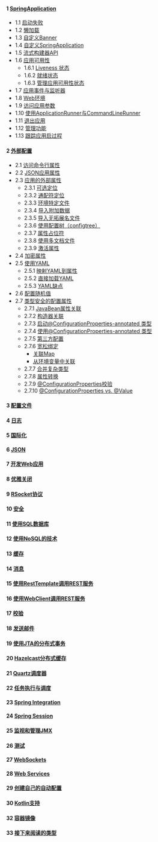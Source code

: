 #### 1 [SpringApplication](https://docs.spring.io/spring-boot/docs/current/reference/html/spring-boot-features.html#boot-features-spring-application)
- 1.1 [启动失败](https://docs.spring.io/spring-boot/docs/current/reference/html/spring-boot-features.html#boot-features-startup-failure)
- 1.2 [懒加载](https://docs.spring.io/spring-boot/docs/current/reference/html/spring-boot-features.html#boot-features-lazy-initialization)
- 1.3 [自定义Banner](https://docs.spring.io/spring-boot/docs/current/reference/html/spring-boot-features.html#boot-features-banner)
- 1.4 [自定义SpringApplication](https://docs.spring.io/spring-boot/docs/current/reference/html/spring-boot-features.html#boot-features-customizing-spring-application)
- 1.5 [流式构建器API](https://docs.spring.io/spring-boot/docs/current/reference/html/spring-boot-features.html#boot-features-fluent-builder-api)
- 1.6 [应用可用性](https://docs.spring.io/spring-boot/docs/current/reference/html/spring-boot-features.html#boot-features-application-availability)
    + 1.6.1 [Liveness 状态](https://docs.spring.io/spring-boot/docs/current/reference/html/spring-boot-features.html#boot-features-application-availability-liveness-state)
    + 1.6.2 [就绪状态](https://docs.spring.io/spring-boot/docs/current/reference/html/spring-boot-features.html#boot-features-application-availability-readiness-state)
    + 1.6.3 [管理应用可用性状态](https://docs.spring.io/spring-boot/docs/current/reference/html/spring-boot-features.html#boot-features-application-availability-managing)
- 1.7 [应用事件与监听器](https://docs.spring.io/spring-boot/docs/current/reference/html/spring-boot-features.html#boot-features-application-events-and-listeners)
- 1.8 [Web环境](https://docs.spring.io/spring-boot/docs/current/reference/html/spring-boot-features.html#boot-features-web-environment)
- 1.9 [访问应用参数](https://docs.spring.io/spring-boot/docs/current/reference/html/spring-boot-features.html#boot-features-application-arguments)
- 1.10 [使用ApplicationRunner与CommandLineRunner](https://docs.spring.io/spring-boot/docs/current/reference/html/spring-boot-features.html#boot-features-command-line-runner)
- 1.11 [退出应用](https://docs.spring.io/spring-boot/docs/current/reference/html/spring-boot-features.html#boot-features-application-exit)
- 1.12 [管理功能](https://docs.spring.io/spring-boot/docs/current/reference/html/spring-boot-features.html#boot-features-application-admin)
- 1.13 [跟踪应用启过程](https://docs.spring.io/spring-boot/docs/current/reference/html/spring-boot-features.html#boot-features-application-startup-tracking)
#### 2 [外部配置](https://docs.spring.io/spring-boot/docs/current/reference/html/spring-boot-features.html#boot-features-external-config)
- 2.1 [访问命令行属性](https://docs.spring.io/spring-boot/docs/current/reference/html/spring-boot-features.html#boot-features-external-config-command-line-args)
- 2.2 [JSON应用属性](https://docs.spring.io/spring-boot/docs/current/reference/html/spring-boot-features.html#boot-features-external-config-application-json)
- 2.3 [应用的外部属性](https://docs.spring.io/spring-boot/docs/current/reference/html/spring-boot-features.html#boot-features-external-config-files)
    + 2.3.1 [可选定位](https://docs.spring.io/spring-boot/docs/current/reference/html/spring-boot-features.html#boot-features-external-config-optional-prefix)
    + 2.3.2 [通配符定位](https://docs.spring.io/spring-boot/docs/current/reference/html/spring-boot-features.html#boot-features-external-config-files-wildcards)
    + 2.3.3 [环境特定文件](https://docs.spring.io/spring-boot/docs/current/reference/html/spring-boot-features.html#boot-features-external-config-files-profile-specific)
    + 2.3.4 [导入附加数据](https://docs.spring.io/spring-boot/docs/current/reference/html/spring-boot-features.html#boot-features-external-config-files-importing)
    + 2.3.5 [导入无拓展名文件](https://docs.spring.io/spring-boot/docs/current/reference/html/spring-boot-features.html#importing-extensionless-files)
    + 2.3.6 [使用配置树（configtree）](https://docs.spring.io/spring-boot/docs/current/reference/html/spring-boot-features.html#boot-features-external-config-files-configtree)
    + 2.3.7 [属性占位符](https://docs.spring.io/spring-boot/docs/current/reference/html/spring-boot-features.html#boot-features-external-config-placeholders-in-properties)
    + 2.3.8 [使用多文档文件](https://docs.spring.io/spring-boot/docs/current/reference/html/spring-boot-features.html#boot-features-external-config-files-multi-document)
    + 2.3.9 [激活属性](https://docs.spring.io/spring-boot/docs/current/reference/html/spring-boot-features.html#boot-features-external-config-file-activation-properties)
- 2.4 [加密属性](https://docs.spring.io/spring-boot/docs/current/reference/html/spring-boot-features.html#boot-features-encrypting-properties)
- 2.5 [使用YAML](https://docs.spring.io/spring-boot/docs/current/reference/html/spring-boot-features.html#boot-features-external-config-yaml)
    + 2.5.1 [映射YAML到属性](https://docs.spring.io/spring-boot/docs/current/reference/html/spring-boot-features.html#mapping-yaml-to-properties)
    + 2.5.2 [直接加载YAML](https://docs.spring.io/spring-boot/docs/current/reference/html/spring-boot-features.html#boot-features-external-config-exposing-yaml-to-spring)
    + 2.5.3 [YAML缺点](https://docs.spring.io/spring-boot/docs/current/reference/html/spring-boot-features.html#boot-features-external-config-yaml-shortcomings)
- 2.6 [配置随机值](https://docs.spring.io/spring-boot/docs/current/reference/html/spring-boot-features.html#boot-features-external-config-random-values)
- 2.7 [类型安全的配置属性](https://docs.spring.io/spring-boot/docs/current/reference/html/spring-boot-features.html#boot-features-external-config-typesafe-configuration-properties)
    + 2.7.1 [JavaBean属性关联](https://docs.spring.io/spring-boot/docs/current/reference/html/spring-boot-features.html#boot-features-external-config-java-bean-binding)
    + 2.7.2 [构造器关联](https://docs.spring.io/spring-boot/docs/current/reference/html/spring-boot-features.html#boot-features-external-config-constructor-binding)
    + 2.7.3 [启动@ConfigurationProperties-annotated 类型](https://docs.spring.io/spring-boot/docs/current/reference/html/spring-boot-features.html#boot-features-external-config-enabling)
    + 2.7.4 [使用@ConfigurationProperties-annotated 类型](https://docs.spring.io/spring-boot/docs/current/reference/html/spring-boot-features.html#boot-features-external-config-using)
    + 2.7.5 [第三方配置](https://docs.spring.io/spring-boot/docs/current/reference/html/spring-boot-features.html#boot-features-external-config-3rd-party-configuration)
    + 2.7.6 [宽松绑定](https://docs.spring.io/spring-boot/docs/current/reference/html/spring-boot-features.html#boot-features-external-config-relaxed-binding)
        - [关联Map](https://docs.spring.io/spring-boot/docs/current/reference/html/spring-boot-features.html#boot-features-external-config-relaxed-binding-maps)
        - [从环境变量中关联](https://docs.spring.io/spring-boot/docs/current/reference/html/spring-boot-features.html#boot-features-external-config-relaxed-binding-from-environment-variables)
    + 2.7.7 [合并复杂类型](https://docs.spring.io/spring-boot/docs/current/reference/html/spring-boot-features.html#boot-features-external-config-complex-type-merge)
    + 2.7.8 [属性转换](https://docs.spring.io/spring-boot/docs/current/reference/html/spring-boot-features.html#boot-features-external-config-conversion)
    + 2.7.9 [@ConfigurationProperties校验](https://docs.spring.io/spring-boot/docs/current/reference/html/spring-boot-features.html#boot-features-external-config-validation)
    + 2.7.10 [@ConfigurationProperties vs. @Value](https://docs.spring.io/spring-boot/docs/current/reference/html/spring-boot-features.html#boot-features-external-config-vs-value)


#### 3 [配置文件](https://docs.spring.io/spring-boot/docs/current/reference/html/spring-boot-features.html#boot-features-profiles)
#### 4 [日志](https://docs.spring.io/spring-boot/docs/current/reference/html/spring-boot-features.html#boot-features-logging)
#### 5 [国际化](https://docs.spring.io/spring-boot/docs/current/reference/html/spring-boot-features.html#boot-features-internationalization)
#### 6 [JSON](https://docs.spring.io/spring-boot/docs/current/reference/html/spring-boot-features.html#boot-features-json)
#### 7 [开发Web应用](https://docs.spring.io/spring-boot/docs/current/reference/html/spring-boot-features.html#boot-features-developing-web-applications)
#### 8 [优雅关闭](https://docs.spring.io/spring-boot/docs/current/reference/html/spring-boot-features.html#boot-features-graceful-shutdown)
#### 9 [RSocket协议](https://docs.spring.io/spring-boot/docs/current/reference/html/spring-boot-features.html#boot-features-rsocket)
#### 10 [安全](https://docs.spring.io/spring-boot/docs/current/reference/html/spring-boot-features.html#boot-features-security)
#### 11 [使用SQL数据库](https://docs.spring.io/spring-boot/docs/current/reference/html/spring-boot-features.html#boot-features-sql)
#### 12 [使用NoSQL的技术](https://docs.spring.io/spring-boot/docs/current/reference/html/spring-boot-features.html#boot-features-nosql)
#### 13 [缓存](https://docs.spring.io/spring-boot/docs/current/reference/html/spring-boot-features.html#boot-features-caching)
#### 14 [消息](https://docs.spring.io/spring-boot/docs/current/reference/html/spring-boot-features.html#boot-features-messaging)
#### 15 [使用RestTemplate调用REST服务](https://docs.spring.io/spring-boot/docs/current/reference/html/spring-boot-features.html#boot-features-resttemplate)
#### 16 [使用WebClient调用REST服务](https://docs.spring.io/spring-boot/docs/current/reference/html/spring-boot-features.html#boot-features-webclient)
#### 17 [校验](https://docs.spring.io/spring-boot/docs/current/reference/html/spring-boot-features.html#boot-features-validation)
#### 18 [发送邮件](https://docs.spring.io/spring-boot/docs/current/reference/html/spring-boot-features.html#boot-features-email)
#### 19 [使用JTA的分布式事务](https://docs.spring.io/spring-boot/docs/current/reference/html/spring-boot-features.html#boot-features-jta)
#### 20 [Hazelcast分布式缓存](https://docs.spring.io/spring-boot/docs/current/reference/html/spring-boot-features.html#boot-features-hazelcast)
#### 21 [Quartz调度器](https://docs.spring.io/spring-boot/docs/current/reference/html/spring-boot-features.html#boot-features-quartz)
#### 22 [任务执行与调度](https://docs.spring.io/spring-boot/docs/current/reference/html/spring-boot-features.html#boot-features-task-execution-scheduling)
#### 23 [Spring Integration](https://docs.spring.io/spring-boot/docs/current/reference/html/spring-boot-features.html#boot-features-integration)
#### 24 [Spring Session](https://docs.spring.io/spring-boot/docs/current/reference/html/spring-boot-features.html#boot-features-session)
#### 25 [监视和管理JMX](https://docs.spring.io/spring-boot/docs/current/reference/html/spring-boot-features.html#boot-features-jmx)
#### 26 [测试](https://docs.spring.io/spring-boot/docs/current/reference/html/spring-boot-features.html#boot-features-testing)
#### 27 [WebSockets](https://docs.spring.io/spring-boot/docs/current/reference/html/spring-boot-features.html#boot-features-websockets)
#### 28 [Web Services](https://docs.spring.io/spring-boot/docs/current/reference/html/spring-boot-features.html#boot-features-webservices)
#### 29 [创建自己的自动配置](https://docs.spring.io/spring-boot/docs/current/reference/html/spring-boot-features.html#boot-features-developing-auto-configuration)
#### 30 [Kotlin支持](https://docs.spring.io/spring-boot/docs/current/reference/html/spring-boot-features.html#boot-features-kotlin)
#### 32 [容器镜像](https://docs.spring.io/spring-boot/docs/current/reference/html/spring-boot-features.html#boot-features-container-images)
#### 33 [接下来阅读的类型](https://docs.spring.io/spring-boot/docs/current/reference/html/spring-boot-features.html#boot-features-whats-next)
